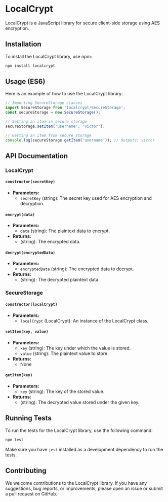 
# LocalCrypt

LocalCrypt is a JavaScript library for secure client-side storage using AES encryption.

## Installation

To install the LocalCrypt library, use npm:

```bash
npm install localcrypt
```

## Usage (ES6)

Here is an example of how to use the LocalCrypt library:

```javascript
// Importing SecureStorage classes
import SecureStorage from 'localcrypt/SecureStorage';
const secureStorage = new SecureStorage();

// Setting an item in secure storage
secureStorage.setItem('username', 'victor');

// Getting an item from secure storage
console.log(secureStorage.getItem('username')); // Outputs: victor

```

## API Documentation

### LocalCrypt

#### `constructor(secretKey)`

- **Parameters:**
  - `secretKey` (string): The secret key used for AES encryption and decryption.

#### `encrypt(data)`

- **Parameters:**
  - `data` (string): The plaintext data to encrypt.
- **Returns:**
  - (string): The encrypted data.

#### `decrypt(encryptedData)`

- **Parameters:**
  - `encryptedData` (string): The encrypted data to decrypt.
- **Returns:**
  - (string): The decrypted plaintext data.

### SecureStorage

#### `constructor(localCrypt)`

- **Parameters:**
  - `localCrypt` (LocalCrypt): An instance of the LocalCrypt class.

#### `setItem(key, value)`

- **Parameters:**
  - `key` (string): The key under which the value is stored.
  - `value` (string): The plaintext value to store.
- **Returns:**
  - None

#### `getItem(key)`

- **Parameters:**
  - `key` (string): The key of the stored value.
- **Returns:**
  - (string): The decrypted value stored under the given key.

## Running Tests

To run the tests for the LocalCrypt library, use the following command:

```bash
npm test
```

Make sure you have `jest` installed as a development dependency to run the tests.

## Contributing

We welcome contributions to the LocalCrypt library. If you have any suggestions, bug reports, or improvements, please open an issue or submit a pull request on GitHub.

```
